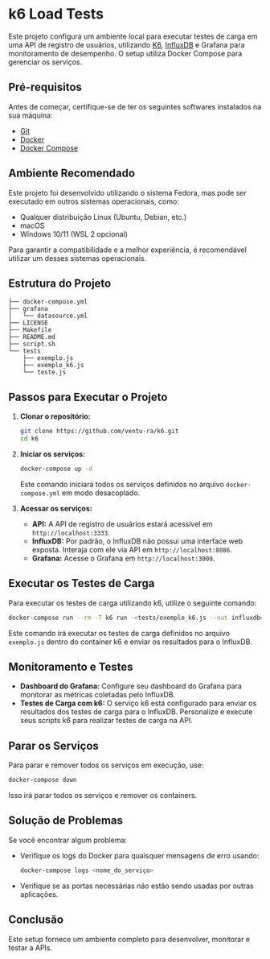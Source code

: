 # k6 Load Tests

Este projeto configura um ambiente local para executar testes de carga em uma API de registro de usuários, utilizando [K6](https://grafana.com/docs/k6/latest/), [InfluxDB](https://www.influxdata.com/) e Grafana para monitoramento de desempenho. O setup utiliza Docker Compose para gerenciar os serviços.

## Pré-requisitos

Antes de começar, certifique-se de ter os seguintes softwares instalados na sua máquina:

- [Git](https://git-scm.com/downloads)
- [Docker](https://docs.docker.com/engine/install/)
- [Docker Compose](https://docs.docker.com/compose/install/)

## Ambiente Recomendado

Este projeto foi desenvolvido utilizando o sistema Fedora, mas pode ser executado em outros sistemas operacionais, como:

- Qualquer distribuição Linux (Ubuntu, Debian, etc.)
- macOS
- Windows 10/11 (WSL 2 opcional)

Para garantir a compatibilidade e a melhor experiência, é recomendável utilizar um desses sistemas operacionais.

## Estrutura do Projeto

```plaintext
├── docker-compose.yml
├── grafana
│   └── datasource.yml
├── LICENSE
├── Makefile
├── README.md
├── script.sh
└── tests
    ├── exemplo.js
    ├── exemplo_k6.js
    └── teste.js
```

## Passos para Executar o Projeto

1. **Clonar o repositório:**

   ```bash
   git clone https://github.com/ventu-ra/k6.git
   cd k6
   ```

2. **Iniciar os serviços:**

   ```bash
   docker-compose up -d
   ```

   Este comando iniciará todos os serviços definidos no arquivo `docker-compose.yml` em modo desacoplado.

3. **Acessar os serviços:**

   - **API:** A API de registro de usuários estará acessível em `http://localhost:3333`.
   - **InfluxDB:** Por padrão, o InfluxDB não possui uma interface web exposta. Interaja com ele via API em `http://localhost:8086`.
   - **Grafana:** Acesse o Grafana em `http://localhost:3000`.

## Executar os Testes de Carga

Para executar os testes de carga utilizando k6, utilize o seguinte comando:

```bash
docker-compose run --rm -T k6 run -<tests/exemplo_k6.js --out influxdb=http://localhost:8086/db0
```

Este comando irá executar os testes de carga definidos no arquivo `exemplo.js` dentro do container k6 e enviar os resultados para o InfluxDB.

## Monitoramento e Testes

- **Dashboard do Grafana:** Configure seu dashboard do Grafana para monitorar as métricas coletadas pelo InfluxDB.
- **Testes de Carga com k6:** O serviço k6 está configurado para enviar os resultados dos testes de carga para o InfluxDB. Personalize e execute seus scripts k6 para realizar testes de carga na API.

## Parar os Serviços

Para parar e remover todos os serviços em execução, use:

```bash
docker-compose down
```

Isso irá parar todos os serviços e remover os containers.

## Solução de Problemas

Se você encontrar algum problema:

- Verifique os logs do Docker para quaisquer mensagens de erro usando:

  ```bash
  docker-compose logs <nome_do_serviço>
  ```

- Verifique se as portas necessárias não estão sendo usadas por outras aplicações.

## Conclusão

Este setup fornece um ambiente completo para desenvolver, monitorar e testar a APIs.
